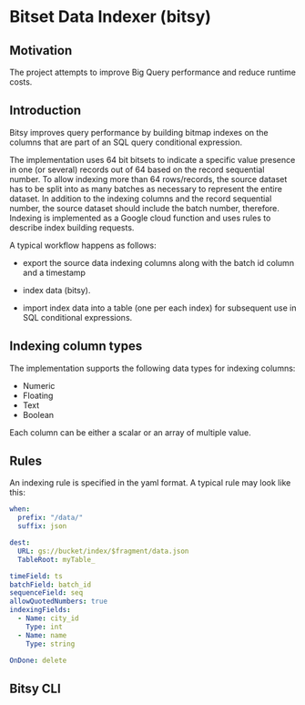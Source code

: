 # Bitset Data Indexer (bitsy)


## Motivation

The project attempts to improve Big Query performance and reduce runtime costs.  


## Introduction

Bitsy improves query performance by building bitmap indexes on the columns that are part of 
an SQL query conditional expression.

The implementation uses 64 bit bitsets to indicate a specific value presence in one (or several) records 
out of 64 based on the record sequential number.  To allow indexing more than 64 rows/records, the source 
dataset has to be split into as many batches as necessary to represent the entire dataset. In addition 
to the indexing columns and the record sequential number, the source dataset should include the batch number, 
therefore.  Indexing is implemented as a Google cloud function and uses rules to describe index building requests.

A typical workflow happens as follows:  

- export the source data indexing columns along with the batch id column and a timestamp

- index data (bitsy).  

- import index data into a table (one per each index) for subsequent use in SQL conditional 
expressions.


## Indexing column types

The implementation supports the following data types for indexing columns:

- Numeric
- Floating
- Text
- Boolean

Each column can be either a scalar or an array of multiple value.


## Rules

An indexing rule is specified in the yaml format.  A typical rule may look like this:

```yaml
when:
  prefix: "/data/"
  suffix: json

dest:
  URL: gs://bucket/index/$fragment/data.json
  TableRoot: myTable_

timeField: ts
batchField: batch_id
sequenceField: seq
allowQuotedNumbers: true
indexingFields:
  - Name: city_id
    Type: int
  - Name: name
    Type: string

OnDone: delete
```

## Bitsy CLI



